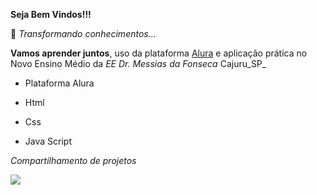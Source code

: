**Seja Bem Vindos!!!**

🦋 
_Transformando conhecimentos..._


**Vamos aprender juntos**, uso da plataforma [Alura](https://www.alura.com.br/) e aplicação prática no Novo Ensino Médio da _EE Dr. Messias da Fonseca_ Cajuru_SP_

- Plataforma Alura

- Html 

- Css

- Java Script

_Compartilhamento de projetos_

![](https://media1.tenor.com/m/J82kuX8dFysAAAAC/blue-spiral.gif)



